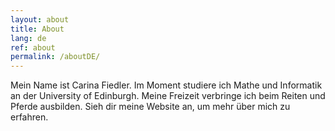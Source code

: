 ```yaml
---
layout: about
title: About
lang: de
ref: about
permalink: /aboutDE/
---
```


Mein Name ist Carina Fiedler. Im Moment studiere ich Mathe und Informatik an der University of Edinburgh. Meine Freizeit verbringe ich beim Reiten und Pferde ausbilden.
Sieh dir meine Website an, um mehr über mich zu erfahren.

